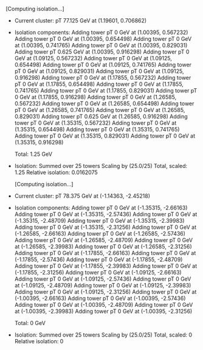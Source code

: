 [Computing isolation...]
 - Current cluster: 
    pT 77.125 GeV at (1.19601, 0.706862) 
 - Isolation components: 
    Adding tower pT 0 GeV at (1.00395, 0.567232) 
    Adding tower pT 0 GeV at (1.00395, 0.654498) 
    Adding tower pT 0 GeV at (1.00395, 0.741765) 
    Adding tower pT 0 GeV at (1.00395, 0.829031) 
    Adding tower pT 0.625 GeV at (1.00395, 0.916298) 
    Adding tower pT 0 GeV at (1.09125, 0.567232) 
    Adding tower pT 0 GeV at (1.09125, 0.654498) 
    Adding tower pT 0 GeV at (1.09125, 0.741765) 
    Adding tower pT 0 GeV at (1.09125, 0.829031) 
    Adding tower pT 0 GeV at (1.09125, 0.916298) 
    Adding tower pT 0 GeV at (1.17855, 0.567232) 
    Adding tower pT 0 GeV at (1.17855, 0.654498) 
    Adding tower pT 0 GeV at (1.17855, 0.741765) 
    Adding tower pT 0 GeV at (1.17855, 0.829031) 
    Adding tower pT 0 GeV at (1.17855, 0.916298) 
    Adding tower pT 0 GeV at (1.26585, 0.567232) 
    Adding tower pT 0 GeV at (1.26585, 0.654498) 
    Adding tower pT 0 GeV at (1.26585, 0.741765) 
    Adding tower pT 0 GeV at (1.26585, 0.829031) 
    Adding tower pT 0.625 GeV at (1.26585, 0.916298) 
    Adding tower pT 0 GeV at (1.35315, 0.567232) 
    Adding tower pT 0 GeV at (1.35315, 0.654498) 
    Adding tower pT 0 GeV at (1.35315, 0.741765) 
    Adding tower pT 0 GeV at (1.35315, 0.829031) 
    Adding tower pT 0 GeV at (1.35315, 0.916298) 

    Total: 1.25 GeV
 - Isolation: 
    Summed over 25 towers
    Scaling by (25.0/25)
    Total, scaled: 1.25
    Relative isolation: 0.0162075

    [Computing isolation...]
 - Current cluster: 
    pT 78.375 GeV at (-1.14363, -2.45218) 
 - Isolation components: 
    Adding tower pT 0 GeV at (-1.35315, -2.66163) 
    Adding tower pT 0 GeV at (-1.35315, -2.57436) 
    Adding tower pT 0 GeV at (-1.35315, -2.48709) 
    Adding tower pT 0 GeV at (-1.35315, -2.39983) 
    Adding tower pT 0 GeV at (-1.35315, -2.31256) 
    Adding tower pT 0 GeV at (-1.26585, -2.66163) 
    Adding tower pT 0 GeV at (-1.26585, -2.57436) 
    Adding tower pT 0 GeV at (-1.26585, -2.48709) 
    Adding tower pT 0 GeV at (-1.26585, -2.39983) 
    Adding tower pT 0 GeV at (-1.26585, -2.31256) 
    Adding tower pT 0 GeV at (-1.17855, -2.66163) 
    Adding tower pT 0 GeV at (-1.17855, -2.57436) 
    Adding tower pT 0 GeV at (-1.17855, -2.48709) 
    Adding tower pT 0 GeV at (-1.17855, -2.39983) 
    Adding tower pT 0 GeV at (-1.17855, -2.31256) 
    Adding tower pT 0 GeV at (-1.09125, -2.66163) 
    Adding tower pT 0 GeV at (-1.09125, -2.57436) 
    Adding tower pT 0 GeV at (-1.09125, -2.48709) 
    Adding tower pT 0 GeV at (-1.09125, -2.39983) 
    Adding tower pT 0 GeV at (-1.09125, -2.31256) 
    Adding tower pT 0 GeV at (-1.00395, -2.66163) 
    Adding tower pT 0 GeV at (-1.00395, -2.57436) 
    Adding tower pT 0 GeV at (-1.00395, -2.48709) 
    Adding tower pT 0 GeV at (-1.00395, -2.39983) 
    Adding tower pT 0 GeV at (-1.00395, -2.31256) 

    Total: 0 GeV
 - Isolation: 
    Summed over 25 towers
    Scaling by (25.0/25)
    Total, scaled: 0
    Relative isolation: 0